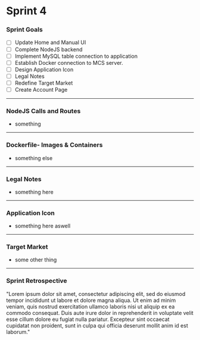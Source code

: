 # Sprint 4

### Sprint Goals
- [ ] Update Home and Manual UI
- [ ] Complete NodeJS backend
- [ ] Implement MySQL table connection to application
- [ ] Establish Docker connection to MCS server.
- [ ] Design Application Icon
- [ ] Legal Notes
- [ ] Redefine Target Market
- [ ] Create Account Page 
---

### NodeJS Calls and Routes
* something
---
### Dockerfile- Images & Containers
* something else

---
### Legal Notes
* something here
  
---
### Application Icon
* something here aswell
  
---
### Target Market 
* some other thing
  
---
### Sprint Retrospective
"Lorem ipsum dolor sit amet, consectetur adipiscing elit, sed do eiusmod tempor incididunt ut labore et dolore magna aliqua. Ut enim ad minim veniam, quis nostrud exercitation ullamco laboris nisi ut aliquip ex ea commodo consequat. Duis aute irure dolor in reprehenderit in voluptate velit esse cillum dolore eu fugiat nulla pariatur. Excepteur sint occaecat cupidatat non proident, sunt in culpa qui officia deserunt mollit anim id est laborum."
